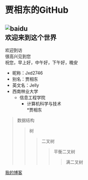 贾相东的GitHub
===  
![baidu](http://pic13.nipic.com/20110415/7024774_084539360148_2.jpg "百度logo")  
欢迎来到这个世界
---
欢迎到访  
很高兴见到您  
祝您，早上好，中午好，下午好，晚安  
* 昵称：Jxd2746  
* 别名：贾相东  
* 英文名：Jelly  
* 西南林业大学  
    * 信息工程学院  
        * 计算机科学与技术  
            *贾相东  
>数据结构  
>>树  
>>>二叉树  
>>>>平衡二叉树  
>>>>>满二叉树  

[我的博客](http://blog.csdn.net/guodongxiaren "悬停显示")  


